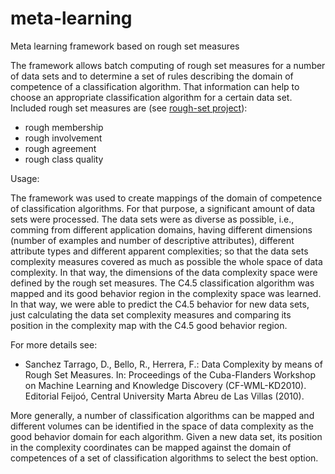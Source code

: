 # meta-learning
Meta learning framework based on rough set measures

The framework allows batch computing of rough set measures for a number of data sets and to determine a set of rules describing the domain of competence of a classification algorithm. That information can help to choose an appropriate classification algorithm for a certain data set. Included rough set measures are (see <a href="https://github.com/dstarrago/rough-sets">rough-set project</a>):
- rough membership
- rough involvement
- rough agreement
- rough class quality


Usage:

The framework was used to create mappings of the domain of competence of classification algorithms. For that purpose, a significant amount of data sets were processed. The data sets were as diverse as possible, i.e., comming from different application domains, having different dimensions (number of examples and number of descriptive attributes), different attribute types and different apparent complexities; so that the data sets complexity measures covered as much as possible the whole space of data complexity. In that way, the dimensions of the data complexity space were defined by the rough set measures. The C4.5 classification algorithm was mapped and its good behavior region in the complexity space was learned. In that way, we were able to predict the C4.5 behavior for new data sets, just calculating the data set complexity measures and comparing its position in the complexity map with the C4.5 good behavior region. 

For more details see:

- Sanchez Tarrago, D., Bello, R., Herrera, F.: Data Complexity by means of Rough Set Measures. In: Proceedings of the Cuba-Flanders Workshop on Machine Learning and Knowledge Discovery (CF-WML-KD2010). Editorial Feijoó, Central University Marta Abreu de Las Villas (2010).

More generally, a number of classification algorithms can be mapped and different volumes can be identified in the space of data complexity as the good behavior domain for each algorithm. Given a new data set, its position in the complexity coordinates can be mapped against the domain of competences of a set of classification algorithms to select the best option.




